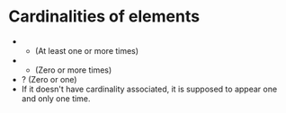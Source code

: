 # Cardinalities of elements
- + (At least one or more times)
- * (Zero or more times)
- ? (Zero or one)
- If it doesn't have cardinality associated, it is supposed to appear one and only one time.